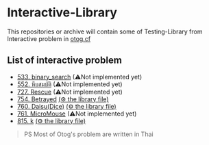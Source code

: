 # Interactive-Library

This repositories or archive will contain some of Testing-Library from Interactive problem in [otog.cf](https://otog.cf)

## List of interactive problem
- [533. binary_search](https://api.otog.cf/problem/doc/533) (⚠Not implemented yet)
- [552. หีบสมบัติ](https://api.otog.cf/problem/doc/552) (⚠Not implemented yet)
- [727. Rescue](https://api.otog.cf/problem/doc/727) (⚠Not implemented yet)
- [754. Betrayed](https://api.otog.cf/problem/doc/754) [(⚙ the library file)](./754%20Betrayed/Betrayed.h)
- [760. Daisu(Dice)](https://api.otog.cf/problem/doc/760) [(⚙ the library file)](./760%20DICE/Orange.h)
- [761. MicroMouse](https://api.otog.cf/problem/doc/761) (⚠Not implemented yet)
- [815. k](https://api.otog.cf/problem/doc/815) [(⚙ the library file)](./815%20K/k.h)

> PS Most of Otog's problem are written in Thai
